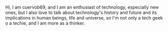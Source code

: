 Hi, I am cuervob69, and I am an enthusiast of technology, especially new ones, but I also love to talk about technology's history and future and its implications in human beings, life and universe, so I'm not only a tech geek o a techie, and I am more as a thinker.
